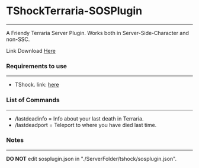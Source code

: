# TShockTerraria-SOSPlugin
--------------------------
A Friendy Terraria Server Plugin. Works both in Server-Side-Character and non-SSC.

Link Download [Here](https://github.com/JonasT4n/TShockTerraria-SOSPlugin/releases/download/1.0/SOSPlugin.dll)

### Requirements to use
-----------------------
- TShock. link: [here](https://github.com/Pryaxis/TShock/releases)

### List of Commands
--------------------
- /lastdeadinfo = Info about your last death in Terraria.
- /lastdeadport = Teleport to where you have died last time.

### Notes
---------
**DO NOT** edit sosplugin.json in "./ServerFolder/tshock/sosplugin.json".
